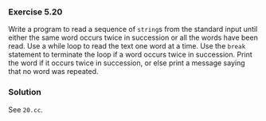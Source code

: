 ### Exercise 5.20

Write a program to read a sequence of `string`s from the standard input until
either the same word occurs twice in succession or all the words have been read.
Use a while loop to read the text one word at a time. Use the `break` statement
to terminate the loop if a word occurs twice in succession. Print the word if it
occurs twice in succession, or else print a message saying that no word was
repeated.

### Solution

See `20.cc`.
